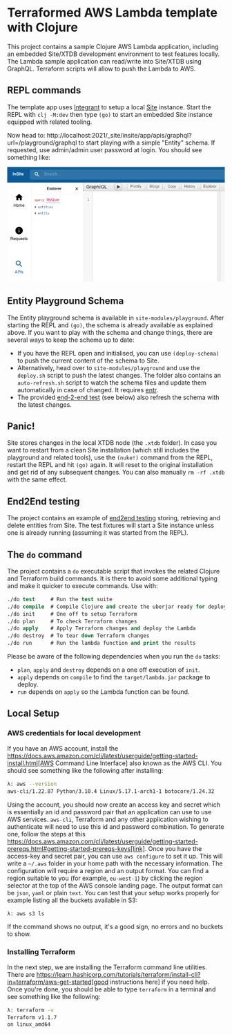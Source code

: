 # Terraformed AWS Lambda template with Clojure

This project contains a sample Clojure AWS Lambda application, including an embedded Site/XTDB development environment to test features locally. The Lambda sample application can read/write into Site/XTDB using GraphQL. Terraform scripts will allow to push the Lambda to AWS.

## REPL commands

The template app uses [Integrant](https://github.com/weavejester/integrant) to setup a local [Site](https://github.com/juxt/site) instance. Start the REPL with `clj -M:dev` then type `(go)` to start an embedded Site instance equipped with related tooling.

Now head to: http://localhost:2021/_site/insite/app/apis/graphql?url=/playground/graphql to start playing with a simple "Entity" schema. If requested, use admin/admin user password at login. You should see something like:

![GraphiQL Console](graphiql.png?raw=true "Title")

## Entity Playground Schema

The Entity playground schema is available in `site-modules/playground`. After starting the REPL and `(go)`, the schema is already available as explained above. If you want to play with the schema and change things, there are several ways to keep the schema up to date:

* If you have the REPL open and initialised, you can use `(deploy-schema)` to push the current content of the schema to Site.
* Alternatively, head over to `site-modules/playground` and use the `deploy.sh` script to push the latest changes. The folder also contains an `auto-refresh.sh` script to watch the schema files and update them automatically in case of changed. It requires [entr](https://github.com/clibs/entr).
* The provided [end-2-end test](test/pro/juxt/entity_end2end_test.clj) (see below) also refresh the schema with the latest changes.

## Panic!

Site stores changes in the local XTDB node (the `.xtdb` folder). In case you want to restart from a clean Site installation (which still includes the playground and related tools), use the `(nuke!)` command from the REPL, restart the REPL and hit `(go)` again. It will reset to the original installation and get rid of any subsequent changes. You can also manually `rm -rf .xtdb` with the same effect.

## End2End testing

The project contains an example of [end2end testing](test/pro/juxt/entity_end2end_test.clj) storing, retrieving and delete entities from Site. The test fixtures will start a Site instance unless one is already running (assuming it was started from the REPL).

## The `do` command

The project contains a `do` executable script that invokes the related Clojure and Terraform build commands. It is there to avoid some additional typing and make it quicker to execute commands. Use with:

```clojure
./do test     # Run the test suite
./do compile  # Compile Clojure and create the uberjar ready for deploy
./do init     # One off to setup Terraform
./do plan     # To check Terraform changes
./do apply    # Apply Terraform changes and deploy the Lambda
./do destroy  # To tear down Terraform changes
./do run      # Run the lambda function and print the results
```

Please be aware of the following dependencies when you run the `do` tasks:

* `plan`, `apply` and `destroy` depends on a one off execution of `init`.
* `apply` depends on `compile` to find the `target/lambda.jar` package to deploy.
* `run` depends on `apply` so the Lambda function can be found.

## Local Setup

### AWS credentials for local development

If you have an AWS account, install the https://docs.aws.amazon.com/cli/latest/userguide/getting-started-install.html[AWS Command Line Interface] also known as the AWS CLI. You should see something like the following after installing:

```bash
λ: aws --version
aws-cli/1.22.87 Python/3.10.4 Linux/5.17.1-arch1-1 botocore/1.24.32
```

Using the account, you should now create an access key and secret which is essentially an id and password pair that an application can use to use AWS services. `aws-cli`, Terraform and any other application wishing to authenticate will need to use this id and password combination. To generate one, follow the steps at this https://docs.aws.amazon.com/cli/latest/userguide/getting-started-prereqs.html#getting-started-prereqs-keys[link]. Once you have the access-key and secret pair, you can use `aws configure` to set it up. This will write a `~/.aws` folder in your home path with the necessary information. The configuration will require a region and an output format. You can find a region suitable to you (for example, `eu-west-1`) by clicking the region selector at the top of the AWS console landing page. The output format can be `json`, `yaml` or plain `text`. You can test that your setup works properly for example listing all the buckets available in S3:

```bash
λ: aws s3 ls
```

If the command shows no output, it's a good sign,  no errors and no buckets to show.

### Installing Terraform

In the next step, we are installing the Terraform command line utilities. There are https://learn.hashicorp.com/tutorials/terraform/install-cli?in=terraform/aws-get-started[good instructions here] if you need help. Once you're done, you should be able to type `terraform` in a terminal and see something like the following:

```bash
λ: terraform -v
Terraform v1.1.7
on linux_amd64
```
